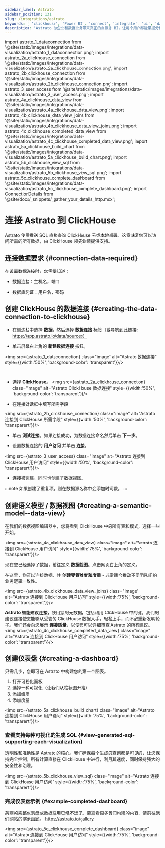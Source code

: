 ```yaml
---
sidebar_label: Astrato
sidebar_position: 131
slug: /integrations/astrato
keywords: [ 'clickhouse', 'Power BI', 'connect', 'integrate', 'ui', 'data apps', 'data viz', 'embedded analytics', 'Astrato']
description: 'Astrato 为企业和数据业务带来真正的自服务 BI，让每个用户都能掌握分析能力，能够构建自己的仪表盘、报告和数据应用，能够在没有 IT 帮助的情况下回答数据问题。Astrato 加速了采纳速度，提升了决策效率，并将分析、嵌入式分析、数据输入和数据应用统一在一个平台上。Astrato 将行动和分析融合在一起，引入实时写回，与机器学习模型互动，通过 AI 加速分析，超越仪表盘，得益于 Astrato 中的推送 SQL 支持。'
---
```


import astrato_1_dataconnection from '@site/static/images/integrations/data-visualization/astrato_1_dataconnection.png';
import astrato_2a_clickhouse_connection from '@site/static/images/integrations/data-visualization/astrato_2a_clickhouse_connection.png';
import astrato_2b_clickhouse_connection from '@site/static/images/integrations/data-visualization/astrato_2b_clickhouse_connection.png';
import astrato_3_user_access from '@site/static/images/integrations/data-visualization/astrato_3_user_access.png';
import astrato_4a_clickhouse_data_view from '@site/static/images/integrations/data-visualization/astrato_4a_clickhouse_data_view.png';
import astrato_4b_clickhouse_data_view_joins from '@site/static/images/integrations/data-visualization/astrato_4b_clickhouse_data_view_joins.png';
import astrato_4c_clickhouse_completed_data_view from '@site/static/images/integrations/data-visualization/astrato_4c_clickhouse_completed_data_view.png';
import astrato_5a_clickhouse_build_chart from '@site/static/images/integrations/data-visualization/astrato_5a_clickhouse_build_chart.png';
import astrato_5b_clickhouse_view_sql from '@site/static/images/integrations/data-visualization/astrato_5b_clickhouse_view_sql.png';
import astrato_5c_clickhouse_complete_dashboard from '@site/static/images/integrations/data-visualization/astrato_5c_clickhouse_complete_dashboard.png';
import ConnectionDetails from '@site/docs/_snippets/_gather_your_details_http.mdx';


# 连接 Astrato 到 ClickHouse

Astrato 使用推送 SQL 直接查询 ClickHouse 云或本地部署。这意味着您可以访问所需的所有数据，由 ClickHouse 领先业绩提供支持。

## 连接数据要求 {#connection-data-required}

在设置数据连接时，您需要知道：

- 数据连接：主机名，端口

- 数据库凭证：用户名，密码

<ConnectionDetails />

## 创建 ClickHouse 的数据连接 {#creating-the-data-connection-to-clickhouse}

- 在侧边栏中选择 **数据**，然后选择 **数据连接** 标签（或导航到此链接: https://app.astrato.io/data/sources）

- 单击屏幕右上角的 **新建数据连接** 按钮。

<img  src={astrato_1_dataconnection}  class="image"  alt="Astrato 数据连接"  style={{width:'50%',  'background-color':  'transparent'}}/>

<br/>

- 选择 **ClickHouse**。
<img  src={astrato_2a_clickhouse_connection}  class="image"  alt="Astrato ClickHouse 数据连接"  style={{width:'50%',  'background-color':  'transparent'}}/>

- 在连接对话框中填写所需字段

<img  src={astrato_2b_clickhouse_connection}  class="image"  alt="Astrato 连接到 ClickHouse 所需字段"  style={{width:'50%',  'background-color':  'transparent'}}/>

- 单击 **测试连接**。如果连接成功，为数据连接命名然后单击 **下一步**。

- 设置数据连接的 **用户访问** 并单击 **连接**。
  
<img  src={astrato_3_user_access}  class="image"  alt="Astrato 连接到 ClickHouse 用户访问"  style={{width:'50%',  'background-color':  'transparent'}}/>

- 连接被创建，同时也创建了数据视图。

:::note
如果创建了重复项，则在数据源名称中会添加时间戳。
:::

## 创建语义模型 / 数据视图 {#creating-a-semantic-model--data-view}

在我们的数据视图编辑器中，您将看到 ClickHouse 中的所有表和模式，选择一些开始。

<img  src={astrato_4a_clickhouse_data_view}  class="image"  alt="Astrato 连接到 ClickHouse 用户访问"  style={{width:'75%',  'background-color':  'transparent'}}/>
<br/>

现在您已经选择了数据，前往定义 **数据视图**。点击网页右上角的定义。

在这里，您可以连接数据，并 **创建受管维度和度量** - 非常适合推动不同团队间的业务逻辑一致性。

<img  src={astrato_4b_clickhouse_data_view_joins}  class="image"  alt="Astrato 连接到 ClickHouse 用户访问"  style={{width:'75%',  'background-color':  'transparent'}}/>
<br/>

**Astrato 智能建议连接**，使用您的元数据，包括利用 ClickHouse 中的键。我们的建议连接使您能够从受管的 ClickHouse 数据入手，轻松上手，而不必重新发明轮子。我们还会向您展示 **连接质量**，以便您可以详细审查 Astrato 的所有建议。
<br/>
<img  src={astrato_4c_clickhouse_completed_data_view}  class="image"  alt="Astrato 连接到 ClickHouse 用户访问"  style={{width:'75%',  'background-color':  'transparent'}}/><br/>

## 创建仪表盘 {#creating-a-dashboard}

只需几步，您即可在 Astrato 中构建您的第一个图表。
1. 打开可视化面板
2. 选择一种可视化（让我们从柱状图开始）
3. 添加维度
4. 添加度量

<img  src={astrato_5a_clickhouse_build_chart}  class="image"  alt="Astrato 连接到 ClickHouse 用户访问"  style={{width:'75%',  'background-color':  'transparent'}}/><br/>


### 查看支持每种可视化的生成 SQL {#view-generated-sql-supporting-each-visualization}

透明性和准确性是 Astrato 的核心。我们确保每个生成的查询都是可见的，让您保持完全控制。所有计算直接在 ClickHouse 中进行，利用其速度，同时保持强大的安全性和治理。

<img  src={astrato_5b_clickhouse_view_sql}  class="image"  alt="Astrato 连接到 ClickHouse 用户访问"  style={{width:'75%',  'background-color':  'transparent'}}/><br/>


### 完成仪表盘示例 {#example-completed-dashboard}

美丽的完整仪表盘或数据应用已经不远了。要查看更多我们构建的内容，请前往我们网站的演示画廊。 https://astrato.io/gallery

<img  src={astrato_5c_clickhouse_complete_dashboard}  class="image"  alt="Astrato 连接到 ClickHouse 用户访问"  style={{width:'75%',  'background-color':  'transparent'}}/>
